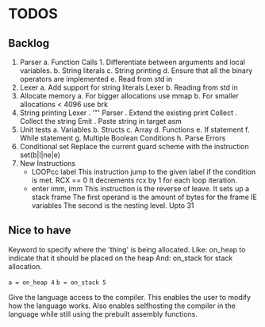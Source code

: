 # TODOS

## Backlog

1. Parser
    a. Function Calls
        1. Differentiate between arguments and local variables.
    b. String literals
    c. String printing
    d. Ensure that all the binary operators are implemented
    e. Read from std in
2. Lexer
    a. Add support for string literals Lexer
    b. Reading from std in
3. Allocate memory
    a. For bigger allocations use mmap
    b. For smaller allocations < 4096 use brk
4. String printing
    Lexer . '"'
    Parser . Extend the existing print
    Collect . Collect the string
    Emit . Paste string in target asm
5. Unit tests
    a. Variables
    b. Structs
    c. Array
    d. Functions
    e. If statement
    f. While statement
    g. Multiple Boolean Conditions
    h. Parse Errors
6. Conditional set
    Replace the current guard scheme with the instruction set(b|l|ne|e)
7. New Instructions
    * LOOPcc label
        This instruction jump to the given label if the condition is met. RCX == 0
        It decrements rcx by 1 for each loop iteration.
    * enter imm, imm
        This instruction is the reverse of leave. It sets up a stack frame
        The first operand is the amount of bytes for the frame IE variables
        The second is the nesting level. Upto 31

## Nice to have

Keyword to specify where the 'thing' is being allocated.
Like: on_heap to indicate that it should be placed on the heap
And: on_stack for stack allocation.

`a = on_heap 4`
`b = on_stack 5`

Give the language access to the compiler.
This enables the user to modify how the language works.
Also enables selfhosting the compiler in the language while still
using the prebuilt assembly functions.
